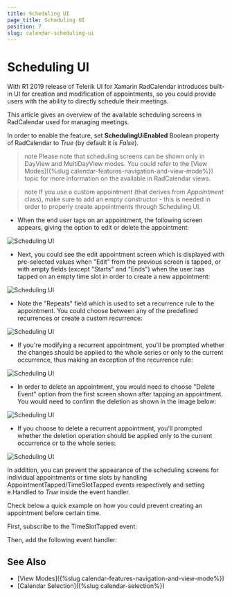 ```yaml
---
title: Scheduling UI
page_title: Scheduling UI
position: 7
slug: calendar-scheduling-ui
---
```


# Scheduling UI #

With R1 2019 release of Telerik UI for Xamarin RadCalendar introduces built-in UI for creation and modification of appointments, so you could provide users with the ability to directly schedule their meetings. 

This article gives an overview of the available scheduling screens in RadCalendar used for managing meetings.

In order to enable the feature, set **SchedulingUiEnabled** Boolean property of RadCalendar to *True* (by default it is *False*). 

<snippet id='calendar-scheduling-ui' />

>note Please note that scheduling screens can be shown only in DayView and MultiDayView modes. You could refer to the [View Modes]({%slug calendar-features-navigation-and-view-mode%}) topic for more information on the available in RadCalendar views. 

>note If you use a custom appointment (that derives from *Appointment* class), make sure to add an empty constructor - this is needed in order to properly create appointments through Scheduling UI.

* When the end user taps on an appointment, the following screen appears, giving the option to edit or delete the appointment:

![Scheduling UI](images/calendar_schedulingui_0.png)

* Next, you could see the edit appointment screen which is displayed with pre-selected values when "Edit" from the previous screen is tapped, or with empty fields (except "Starts" and "Ends") when the user has tapped on an empty time slot in order to create a new appointment:

![Scheduling UI](images/calendar_schedulingui_1.png)

* Note the "Repeats" field which is used to set a recurrence rule to the appointment. You could choose between any of the predefined recurrences or create a custom recurrence:

![Scheduling UI](images/calendar_schedulingui_2.png)

* If you're modifying a recurrent appointment, you'll be prompted whether the changes should be applied to the whole series or only to the current occurrence, thus making an exception of the recurrence rule:

![Scheduling UI](images/calendar_schedulingui_4.png)

* In order to delete an appointment, you would need to choose "Delete Event" option from the first screen shown after tapping an appointment. You would need to confirm the deletion as shown in the image below:

![Scheduling UI](images/calendar_schedulingui_3.png)

* If you choose to delete a recurrent appointment, you'll prompted whether the deletion operation should be applied only to the current occurrence or to the whole series:

![Scheduling UI](images/calendar_schedulingui_5.png) 

In addition, you can prevent the appearance of the scheduling screens for individual appointments or time slots by handling AppointmentTapped/TimeSlotTapped events respectively and setting e.Handled to *True* inside the event handler. 

Check below a quick example on how you could prevent creating an appointment before certain time.

First, subscribe to the TimeSlotTapped event:

<snippet id='calendar-schedulingui-hookevent' />

Then, add the following event handler:

<snippet id='calendar-schedulingui-timeslottappedevent' />

## See Also

* [View Modes]({%slug calendar-features-navigation-and-view-mode%})
* [Calendar Selection]({%slug calendar-selection%})

